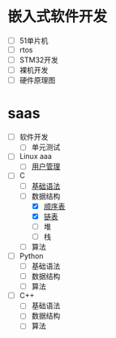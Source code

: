 # 嵌入式软件开发
- [ ] 51单片机
- [ ] rtos
- [ ] STM32开发
- [ ] 裸机开发
- [ ] 硬件原理图

# saas
- [ ] 软件开发
  - [ ] 单元测试
  
- [ ] Linux  aaa
  - [ ] [用户管理](pro/linux.md#用户管理)
  
- [ ] C
  - [ ] [基础语法](pro/c基础.md)
  - [ ] 数据结构
	- [x] [顺序表](/pro/c顺序表.md)
	- [x] [链表](/pro/c链表.md)
	- [ ] 堆
	- [ ] 栈
  - [ ] 算法
- [ ] Python
  - [ ] 基础语法
  - [ ] 数据结构
  - [ ] 算法
- [ ] C++
  - [ ] 基础语法
  - [ ] 数据结构
  - [ ] 算法
